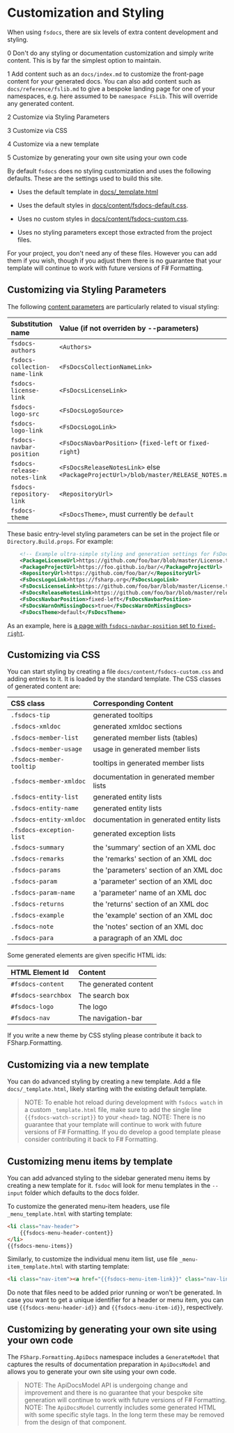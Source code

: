 # Customization and Styling

When using `fsdocs`, there are six levels of extra content development and styling.

0 Don't do any styling or documentation customization and simply write content.  This is by far the simplest option to maintain.
  

1 Add content such as an `docs/index.md` to customize the front-page content for your generated docs.
You can also add content such as `docs/reference/fslib.md` to give a bespoke landing page
for one of your namespaces, e.g. here assumed to be `namespace FsLib`.  This will override any
generated content.
  

2 Customize via Styling Parameters
  

3 Customize via CSS
  

4 Customize via a new template
  

5 Customize by generating your own site using your own code
  

By default `fsdocs` does no styling customization and uses the following defaults. These are the settings used to build this site.

* Uses the default template in [docs/_template.html](https://github.com/fsprojects/FSharp.Formatting/blob/master/docs/_template.html)
  

* Uses the default styles in [docs/content/fsdocs-default.css](https://github.com/fsprojects/FSharp.Formatting/blob/master/docs/content/fsdocs-default.css).
  

* Uses no custom styles in [docs/content/fsdocs-custom.css](https://github.com/fsprojects/FSharp.Formatting/blob/master/docs/content/fsdocs-default.css).
  

* Uses no styling parameters except those extracted from the project files.
  

For your project, you don't need any of these files. However you can add them if you wish, though if
you adjust them there is no guarantee that your template will continue to work with future versions of F# Formatting.

## Customizing via Styling Parameters

The following [content parameters](content.html) are particularly related to visual styling:

Substitution name | Value (if not overriden by --parameters)
:--- | :---
`fsdocs-authors` | `<Authors>`
`fsdocs-collection-name-link` | `<FsDocsCollectionNameLink>`
`fsdocs-license-link` | `<FsDocsLicenseLink>`
`fsdocs-logo-src` | `<FsDocsLogoSource>`
`fsdocs-logo-link` | `<FsDocsLogoLink>`
`fsdocs-navbar-position` | `<FsDocsNavbarPosition>` (`fixed-left` or `fixed-right`)
`fsdocs-release-notes-link` | `<FsDocsReleaseNotesLink>` else `<PackageProjectUrl>/blob/master/RELEASE_NOTES.md`
`fsdocs-repository-link` | `<RepositoryUrl>`
`fsdocs-theme` | `<FsDocsTheme>`, must currently be `default`


These basic entry-level styling parameters can be set in the project file or `Directory.Build.props`.
For example:

```xml
    <!-- Example ultra-simple styling and generation settings for FsDocs default template-->
    <PackageLicenseUrl>https://github.com/foo/bar/blob/master/License.txt</PackageLicenseUrl>
    <PackageProjectUrl>https://foo.github.io/bar/</PackageProjectUrl>
    <RepositoryUrl>https://github.com/foo/bar/</RepositoryUrl>
    <FsDocsLogoLink>https://fsharp.org</FsDocsLogoLink>
    <FsDocsLicenseLink>https://github.com/foo/bar/blob/master/License.txt</FsDocsLicenseLink>
    <FsDocsReleaseNotesLink>https://github.com/foo/bar/blob/master/release-notes.md</FsDocsReleaseNotesLink>
    <FsDocsNavbarPosition>fixed-left</FsDocsNavbarPosition>
    <FsDocsWarnOnMissingDocs>true</FsDocsWarnOnMissingDocs>
    <FsDocsTheme>default</FsDocsTheme>
```

As an example, here is [a page with `fsdocs-navbar-position` set to `fixed-right`](templates/leftside/styling.html).

## Customizing via CSS

You can start styling by creating a file `docs/content/fsdocs-custom.css` and adding entries to it.  It is loaded by
the standard template.  The CSS classes of generated content are:

CSS class | Corresponding Content
:--- | :---
`.fsdocs-tip` | generated tooltips
`.fsdocs-xmldoc` | generated xmldoc sections
`.fsdocs-member-list` | generated member lists (tables)
`.fsdocs-member-usage` | usage in generated member lists
`.fsdocs-member-tooltip` | tooltips in generated member lists
`.fsdocs-member-xmldoc` | documentation in generated member lists
`.fsdocs-entity-list` | generated entity lists
`.fsdocs-entity-name` | generated entity lists
`.fsdocs-entity-xmldoc` | documentation in generated entity lists
`.fsdocs-exception-list` | generated exception lists
`.fsdocs-summary` | the 'summary' section of an XML doc
`.fsdocs-remarks` | the 'remarks' section of an XML doc
`.fsdocs-params` | the 'parameters' section of an XML doc
`.fsdocs-param` | a 'parameter' section of an XML doc
`.fsdocs-param-name` | a 'parameter' name of an XML doc
`.fsdocs-returns` | the 'returns' section of an XML doc
`.fsdocs-example` | the 'example' section of an XML doc
`.fsdocs-note` | the 'notes' section of an XML doc
`.fsdocs-para` | a paragraph of an XML doc


Some generated elements are given specific HTML ids:

HTML Element Id | Content
:--- | :---
`#fsdocs-content` | The generated content
`#fsdocs-searchbox` | The search box
`#fsdocs-logo` | The logo
`#fsdocs-nav` | The navigation-bar


If you write a new theme by CSS styling please contribute it back to FSharp.Formatting.

## Customizing via a new template

You can do advanced styling by creating a new template.  Add a file `docs/_template.html`, likely starting
with the existing default template.

> NOTE: To enable hot reload during development with `fsdocs watch` in a custom `_template.html` file,
make sure to add the single line `{{fsdocs-watch-script}}`  to your `<head>` tag.
NOTE: There is no guarantee that your template will continue to work with future versions of F# Formatting.
If you do develop a good template please consider contributing it back to F# Formatting.
> 

## Customizing menu items by template

You can add advanced styling to the sidebar generated menu items by creating a new template for it.
`fsdoc` will look for menu templates in the `--input` folder which defaults to the docs folder.

To customize the generated menu-item headers, use file `_menu_template.html` with starting template:

```html
<li class="nav-header">
    {{fsdocs-menu-header-content}}
</li>
{{fsdocs-menu-items}}
```

Similarly, to customize the individual menu item list, use file `_menu-item_template.html` with starting template:

```html
<li class="nav-item"><a href="{{fsdocs-menu-item-link}}" class="nav-link">{{fsdocs-menu-item-content}}</a></li>
```
Do note that files need to be added prior running or won't be generated.
In case you want to get a unique identifier for a header or menu item, you can use `{{fsdocs-menu-header-id}}` and `{{fsdocs-menu-item-id}}`, respectively.

## Customizing by generating your own site using your own code

The `FSharp.Formatting.ApiDocs` namespace includes a `GenerateModel` that captures
the results of documentation preparation in `ApiDocsModel` and allows you to
generate your own site using your own code.

> NOTE: The ApiDocsModel API is undergoing change and improvement and there is no guarantee that your bespoke site generation will continue to work
with future versions of F# Formatting.
NOTE: The `ApiDocsModel` currently includes some generated HTML with some specific style tags.
In the long term these may be removed from the design of that component.
> 


